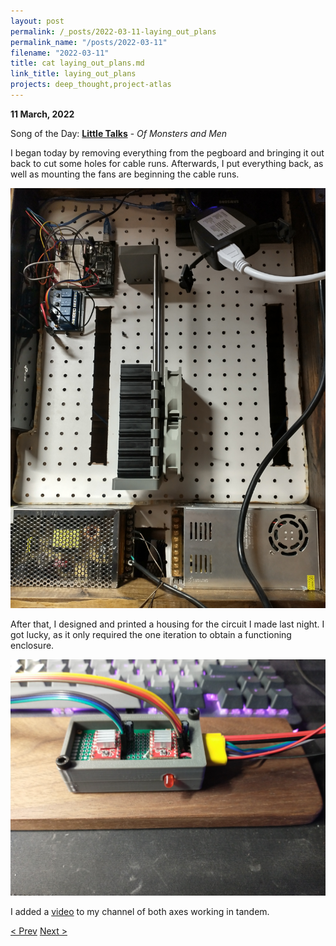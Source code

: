 ```yaml
---
layout: post
permalink: /_posts/2022-03-11-laying_out_plans
permalink_name: "/posts/2022-03-11"
filename: "2022-03-11"
title: cat laying_out_plans.md
link_title: laying_out_plans
projects: deep_thought,project-atlas
---
```

**11 March, 2022**

Song of the Day: [**Little Talks**](https://youtu.be/ghb6eDopW8I) - *Of Monsters and Men*

I began today by removing everything from the pegboard and bringing it out back to cut some holes for cable runs. Afterwards, I put everything back, as well as mounting the fans are beginning the cable runs.

![cut_board](/assets/images/cut_board.jpg)

After that, I designed and printed a housing for the circuit I made last night. I got lucky, as it only required the one iteration to obtain a functioning enclosure.

![housed_controller](/assets/images/housed_controller.jpg)

I added a [video](https://youtu.be/C_wICbUW9rU) to my channel of both axes working in tandem.

[< Prev](/_posts/2022-03-10-soldering_sucks)    [Next >](/all_caught_up)
